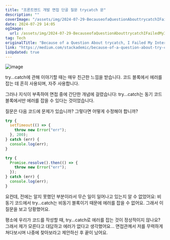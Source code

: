 ```yaml
---
title: "프론트엔드 개발 면접 단골 질문 trycatch 문"
description: ""
coverImage: "/assets/img/2024-07-29-BecauseofaQuestionAbouttrycatchIFailedMyInterview_0.png"
date: 2024-07-29 14:05
ogImage:
  url: /assets/img/2024-07-29-BecauseofaQuestionAbouttrycatchIFailedMyInterview_0.png
tag: Tech
originalTitle: "Because of a Question About trycatch, I Failed My Interview"
link: "https://medium.com/stackademic/because-of-a-question-about-try-catch-i-failed-my-interview-2cea0225820c"
isUpdated: true
---
```


![image](/assets/img/2024-07-29-BecauseofaQuestionAbouttrycatchIFailedMyInterview_0.png)

try...catch에 관해 이야기할 때는 매우 친근한 느낌을 받습니다. 코드 블록에서 에러를 잡는 데 흔히 사용되며, 자주 사용합니다.

그러나 지식이 부족하여 면접 중에 간단한 개념에 걸렸습니다: try...catch는 동기 코드 블록에서만 에러를 잡을 수 있다는 것이었습니다.

질문은 다음 코드에 문제가 있습니까? 그렇다면 어떻게 수정해야 합니까?

<!-- cozy-coder - 수평 -->

<ins class="adsbygoogle"
     style="display:block"
     data-ad-client="ca-pub-4877378276818686"
     data-ad-slot="1107185301"
     data-ad-format="auto"
     data-full-width-responsive="true"></ins>

<script>
     (adsbygoogle = window.adsbygoogle || []).push({});
</script>

```js
try {
  setTimeout(() => {
    throw new Error("err");
  }, 200);
} catch (err) {
  console.log(err);
}

try {
  Promise.resolve().then(() => {
    throw new Error("err");
  });
} catch (err) {
  console.log(err);
}
```

요컨데, 전에는 알지 못했던 부분이라서 무슨 일이 일어나고 있는지 알 수 없었어요: 비동기 코드에서 try...catch는 비동기 블록이기 때문에 에러를 잡을 수 없어요. 그래서 이 질문을 보고 당황했어요.

평소에 우리가 코드를 작성할 때, try...catch로 에러를 잡는 것이 정상적이지 않나요? 그래서 제가 모른다고 대답하고 에러가 없다고 생각했어요... 면접관께서 저를 무력하게 쳐다보시며 나중에 찾아보라고 제안하신 후 끝이 났어요.
